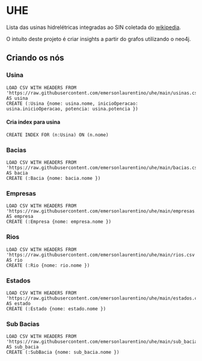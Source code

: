 # UHE

Lista das usinas hidrelétricas integradas ao SIN coletada do [wikipedia](https://pt.wikipedia.org/wiki/Lista_de_usinas_hidrel%C3%A9tricas_do_Brasil).

O intuíto deste projeto é criar insights a partir do grafos utilizando o neo4j.

## Criando os nós

### Usina

```cypher
LOAD CSV WITH HEADERS FROM 'https://raw.githubusercontent.com/emersonlaurentino/uhe/main/usinas.csv' AS usina
CREATE (:Usina {nome: usina.nome, inicioOperacao: usina.inicioOperacao, potencia: usina.potencia })
```

#### Cria index para usina

```cypher
CREATE INDEX FOR (n:Usina) ON (n.nome)
```

### Bacias

```cypher
LOAD CSV WITH HEADERS FROM 'https://raw.githubusercontent.com/emersonlaurentino/uhe/main/bacias.csv' AS bacia
CREATE (:Bacia {nome: bacia.nome })
```

### Empresas
```cypher
LOAD CSV WITH HEADERS FROM 'https://raw.githubusercontent.com/emersonlaurentino/uhe/main/empresas.csv' AS empresa
CREATE (:Empresa {nome: empresa.nome })
```

### Rios
```cypher
LOAD CSV WITH HEADERS FROM 'https://raw.githubusercontent.com/emersonlaurentino/uhe/main/rios.csv' AS rio
CREATE (:Rio {nome: rio.nome })
```

### Estados
```cypher
LOAD CSV WITH HEADERS FROM 'https://raw.githubusercontent.com/emersonlaurentino/uhe/main/estados.csv' AS estado
CREATE (:Estado {nome: estado.nome })
```

### Sub Bacias
```cypher
LOAD CSV WITH HEADERS FROM 'https://raw.githubusercontent.com/emersonlaurentino/uhe/main/sub_bacias.csv' AS sub_bacia
CREATE (:SubBacia {nome: sub_bacia.nome })
```

